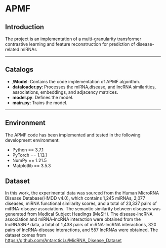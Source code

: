 # APMF

## Introduction 
The project  is an implementation of a multi-granularity transformer contrastive learning and feature reconstruction for prediction of disease-related miRNAs

---

## Catalogs  
- **/Model**: Contains the code implementation of APMF algorithm.
- **dataloader.py**: Processes the miRNA,disease, and lncRNA similarities, associations, embeddings, and adjacency matrices.
- **model.py**: Defines the model.
- **main.py**: Trains the model.
---

## Environment 
The APMF code has been implemented and tested in the following development environment: 
 - Python == 3.7.1
 - PyTorch == 1.13.1
 - NumPy == 1.21.5
 - Matplotlib == 3.5.3

## Dataset 
In this work, the experimental data was sourced from the Human MicroRNA Disease Database(HMDD v4.0), which contains 1,245 miRNAs, 2,077 diseases, miRNA functional similarity scores, and a total of 23,337 pairs of miRNA-disease associations. The semantic similarity between diseases was generated from Medical Subject Headings (MeSH). The disease-lncRNA association and miRNA-lncRNA interaction were obtained from the lncRNASNP data, a total of 1,438 pairs of miRNA-lncRNA interactions, 320 pairs of lncRNA-disease interactions, and 557 lncRNAs were obtained.
The dataset comes from https://github.com/AntarcticLu/MicRNA_Disease_Dataset

